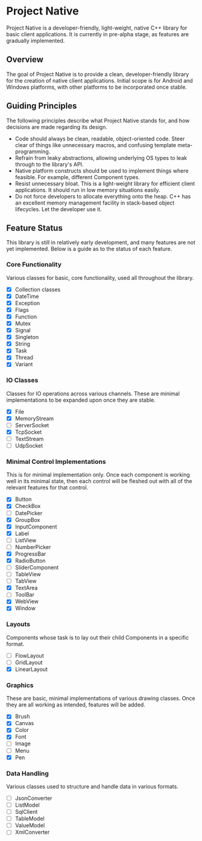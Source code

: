 # Project Native

Project Native is a developer-friendly, light-weight, native C++ library for
basic client applications. It is currently in pre-alpha stage, as features
are gradually implemented.

## Overview

The goal of Project Native is to provide a clean, developer-friendly library
for the creation of native client applications. Initial scope is for Android
and Windows platforms, with other platforms to be incorporated once stable.

## Guiding Principles

The following principles describe what Project Native stands for, and how
decisions are made regarding its design.

 - Code should always be clean, readable, object-oriented code. Steer clear
   of things like unnecessary macros, and confusing template meta-programming.
 - Refrain from leaky abstractions, allowing underlying OS types to leak
   through to the library's API.
 - Native platform constructs should be used to implement things where
   feasible. For example, different Component types.
 - Resist unnecessary bloat. This is a light-weight library for efficient
   client applications. It should run in low memory situations easily.
 - Do not force developers to allocate everything onto the heap. C++ has an
   excellent memory management facility in stack-based object lifecycles. Let
   the developer use it.

## Feature Status

This library is still in relatively early development, and many features are
not yet implemented. Below is a guide as to the status of each feature.

### Core Functionality

Various classes for basic, core functionality, used all throughout the library.

- [x] Collection classes
- [x] DateTime
- [x] Exception
- [x] Flags
- [x] Function
- [x] Mutex
- [x] Signal
- [x] Singleton
- [x] String
- [x] Task
- [x] Thread
- [x] Variant

### IO Classes

Classes for IO operations across various channels. These are minimal implementations
to be expanded upon once they are stable.

- [x] File
- [x] MemoryStream
- [ ] ServerSocket
- [x] TcpSocket
- [ ] TextStream
- [ ] UdpSocket

### Minimal Control Implementations

This is for minimal implementation only. Once each component is working well
in its minimal state, then each control will be fleshed out with all of the
relevant features for that control.

- [x] Button
- [x] CheckBox
- [ ] DatePicker
- [x] GroupBox
- [x] InputComponent
- [x] Label
- [ ] ListView
- [ ] NumberPicker
- [x] ProgressBar
- [x] RadioButton
- [ ] SliderComponent
- [ ] TableView
- [ ] TabView
- [x] TextArea
- [ ] ToolBar
- [x] WebView
- [x] Window

### Layouts

Components whose task is to lay out their child Components in a specific
format.

- [ ] FlowLayout
- [ ] GridLayout
- [x] LinearLayout

### Graphics

These are basic, minimal implementations of various drawing classes. Once they
are all working as intended, features will be added.

- [x] Brush
- [x] Canvas
- [x] Color
- [x] Font
- [ ] Image
- [ ] Menu
- [x] Pen

### Data Handling

Various classes used to structure and handle data in various formats.

- [ ] JsonConverter
- [ ] ListModel
- [ ] SqlClient
- [ ] TableModel
- [ ] ValueModel
- [ ] XmlConverter
